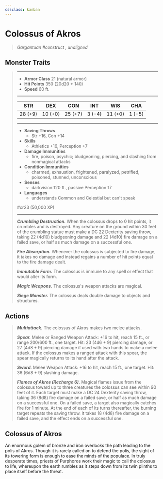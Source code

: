 ```yaml
---
cssclass: kanban
---
```


# Colossus of Akros
>*Gargantuan #construct , unaligned*
## Monster Traits
>___
>- **Armor Class** 21 (natural armor)
>- **Hit Points** 350 (20d20 + 140)
>- **Speed** 60 ft.
>___
>|STR|DEX|CON|INT|WIS|CHA|
>|:---:|:---:|:---:|:---:|:---:|:---:|
>|28 (+9)|10 (+0)|25 (+7)|3 (-4)|11 (+0)|1 (-5)|
>___
>- **Saving Throws**
>	 - Str +16, Con +14
>- **Skills**
>	 - Athletics +16, Perception +7
>- **Damage Immunities**
>	 - fire, poison, psychic; bludgeoning, piercing, and slashing from nonmagical attacks
>- **Condition Immunities**
>	 - charmed, exhaustion, frightened, paralyzed, petrified, poisoned, stunned, unconscious
>- **Senses**
>	 - darkvision 120 ft., passive Perception 17
>- **Languages**
>	 - understands Common and Celestial but can't speak
>
> #cr23 (50,000 XP)
>___
>***Crumbling Destruction.*** When the colossus drops to 0 hit points, it crumbles and is destroyed. Any creature on the ground within 30 feet of the crumbling statue must make a DC 22 Dexterity saving throw, taking 22 (4d10) bludgeoning damage and 22 (4d10) fire damage on a failed save, or half as much damage on a successful one.  
>
>***Fire Absorption.*** Whenever the colossus is subjected to fire damage, it takes no damage and instead regains a number of hit points equal to the fire damage dealt.  
>
>***Immutable Form.*** The colossus is immune to any spell or effect that would alter its form.  
>
>***Magic Weapons.*** The colossus's weapon attacks are magical.  
>
>***Siege Monster.*** The colossus deals double damage to objects and structures.  
>
## Actions
>***Multiattack.*** The colossus of Akros makes two melee attacks.  
>
>***Spear.*** Melee  or Ranged Weapon Attack: +16 to hit, reach 15 ft., or range 200/600 ft., one target. Hit: 23 (4d6 + 9) piercing damage, or 27 (4d8 + 9) piercing damage if used with two hands to make a melee attack. If the colossus makes a ranged attack with this spear, the spear magically returns to its hand after the attack.  
>
>***Sword.*** Melee Weapon Attack: +16 to hit, reach 15 ft., one target. Hit: 36 (6d8 + 9) slashing damage.  
>
>***Flames of Akros (Recharge 6).*** Magical flames issue from the colossus toward up to three creatures the colossus can see within 90 feet of it. Each target must make a DC 24 Dexterity saving throw, taking 36 (8d8) fire damage on a failed save, or half as much damage on a successful one. On a failed save, a target also magically catches fire for 1 minute. At the end of each of its turns thereafter, the burning target repeats the saving throw. It takes 18 (4d8) fire damage on a failed save, and the effect ends on a successful one.
## Colossus of Akros
An enormous golem of bronze and iron overlooks the path leading to the polis of Akros. Though it is rarely called on to defend the polis, the sight of its towering form is enough to ease the minds of the populace. In truly desperate times, priests of Purphoros work their magic to call the colossus to life, whereupon the earth rumbles as it steps down from its twin plinths to place itself before the threat.